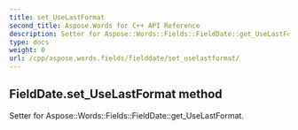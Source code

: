 ```yaml
---
title: set_UseLastFormat
second_title: Aspose.Words for C++ API Reference
description: Setter for Aspose::Words::Fields::FieldDate::get_UseLastFormat. 
type: docs
weight: 0
url: /cpp/aspose.words.fields/fielddate/set_uselastformat/
---
```

## FieldDate.set_UseLastFormat method


Setter for Aspose::Words::Fields::FieldDate::get_UseLastFormat. 

